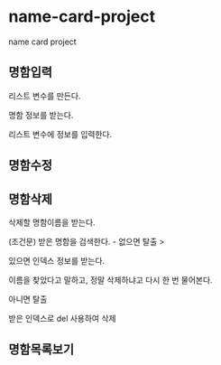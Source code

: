 # name-card-project
name card project

## 명함입력
리스트 변수를 만든다.

명함 정보를 받는다.

리스트 변수에 정보를 입력한다.

## 명함수정





## 명함삭제

삭제할 명함이름을 받는다.

(조건문) 받은 명함을 검색한다. - 없으면 탈출 >

있으면 인덱스 정보를 받는다. 

이름을 찾았다고 말하고, 정말 삭제하냐고 다시 한 번 물어본다.

아니면 탈출

받은 인덱스로 del 사용하여 삭제


## 명함목록보기

